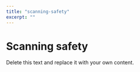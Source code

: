 ```yaml
---
title: "scanning-safety"
excerpt: ""
---
```

# Scanning safety

Delete this text and replace it with your own content.